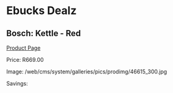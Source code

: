 
# Ebucks Dealz
## Bosch: Kettle - Red
[Product Page](https://www.ebucks.com/web/shop/productSelected.do?prodId=523003481&catId=704985963)

Price: R669.00

Image: /web/cms/system/galleries/pics/prodimg/46615_300.jpg

Savings: 


	